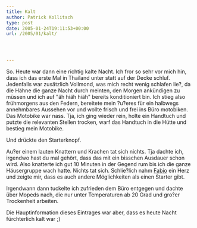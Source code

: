 ```yaml
---
title: Kalt
author: Patrick Kollitsch
type: post
date: 2005-01-24T19:11:53+00:00
url: /2005/01/kalt/




---
```

So. Heute war dann eine richtig kalte Nacht. Ich fror so sehr vor mich hin, dass ich das erste Mal in Thailand unter statt auf der Decke schluf. Jedenfalls war zusätzlich Vollmond, was mich recht wenig schlafen lie?, da die Hähne die ganze Nacht durch meinten, den Morgen ankündigen zu müssen und ich auf "äh hiäh hiäh" bereits konditioniert bin. Ich stieg also frühmorgens aus den Federn, bereitete mein ?u?eres für ein halbwegs annehmbares Aussehen vor und wollte frisch und frei ins Büro motobiken. Das Motobike war nass. Tja, ich ging wieder rein, holte ein Handtuch und putzte die relevanten Stellen trocken, warf das Handtuch in die Hütte und bestieg mein Motobike.

Und drückte den Starterknopf.

Au?er einem lauten Knattern und Krachen tat sich nichts. Tja dachte ich, irgendwo hast du mal gehört, dass das mit ein bisschen Ausdauer schon wird. Also knatterte ich gut 10 Minuten in der Gegend rum bis ich die ganze Häusergruppe wach hatte. Nichts tat sich. Schlie?lich nahm [Fabio][1] ein Herz und zeigte mir, dass es auch andere Möglichkeiten als einen Starter gibt. 

Irgendwann dann tuckelte ich zufrieden dem Büro entgegen und dachte über Mopeds nach, die nur unter Temperaturen ab 20 Grad und gro?er Trockenheit arbeiten.

Die Hauptinformation dieses Eintrages war aber, dass es heute Nacht fürchterlich kalt war ;)

 [1]: http://fabio.bacigalupo.net/